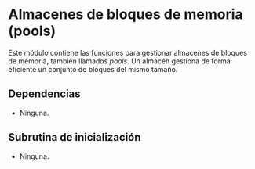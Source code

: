 # Almacenes de bloques de memoria (pools)

Este módulo contiene las funciones para gestionar almacenes de bloques de
memoria, también llamados *pools*.  Un almacén gestiona de forma eficiente
un conjunto de bloques del mismo tamaño.

## Dependencias
- Ninguna.

## Subrutina de inicialización

- Ninguna.

